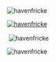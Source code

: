 <p align="left"> <img src="https://komarev.com/ghpvc/?username=havenfricke&label=Profile%20views&color=0e75b6&style=flat" alt="havenfricke" /> </p>

<p align="left"> <a href="https://github.com/ryo-ma/github-profile-trophy"><img src="https://github-profile-trophy.vercel.app/?username=havenfricke" alt="havenfricke" /></a> </p>

<p>&nbsp;<img align="center" src="https://github-readme-stats.vercel.app/api?username=havenfricke&show_icons=true&locale=en" alt="havenfricke" /></p>

<p><img align="center" src="https://github-readme-streak-stats.herokuapp.com/?user=havenfricke&" alt="havenfricke" /></p>
